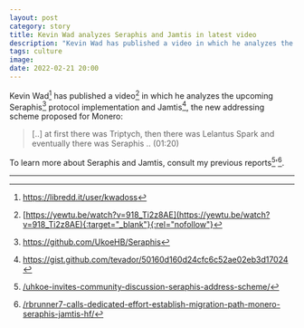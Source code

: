 ```yaml
---
layout: post
category: story
title: Kevin Wad analyzes Seraphis and Jamtis in latest video
description: "Kevin Wad has published a video in which he analyzes the upcoming Seraphis protocol implementation and Jamtis, the new addressing scheme proposed for Monero."
tags: culture
image: 
date: 2022-02-21 20:00
---
```


Kevin Wad[^1] has published a video[^2] in which he analyzes the upcoming Seraphis[^3] protocol implementation and Jamtis[^4], the new addressing scheme proposed for Monero:

> [..] at first there was Triptych, then there was Lelantus Spark and eventually there was Seraphis .. (01:20)

To learn more about Seraphis and Jamtis, consult my previous reports[^5]'[^6].

---

[^1]: https://libredd.it/user/kwadoss
[^2]: [https://yewtu.be/watch?v=918_Ti2z8AE](https://yewtu.be/watch?v=918_Ti2z8AE){:target="_blank"}{:rel="nofollow"}
[^3]: https://github.com/UkoeHB/Seraphis
[^4]: https://gist.github.com/tevador/50160d160d24cfc6c52ae02eb3d17024 
[^5]: [/uhkoe-invites-community-discussion-seraphis-address-scheme/](/uhkoe-invites-community-discussion-seraphis-address-scheme/)
[^6]: [/rbrunner7-calls-dedicated-effort-establish-migration-path-monero-seraphis-jamtis-hf/](/rbrunner7-calls-dedicated-effort-establish-migration-path-monero-seraphis-jamtis-hf/)
